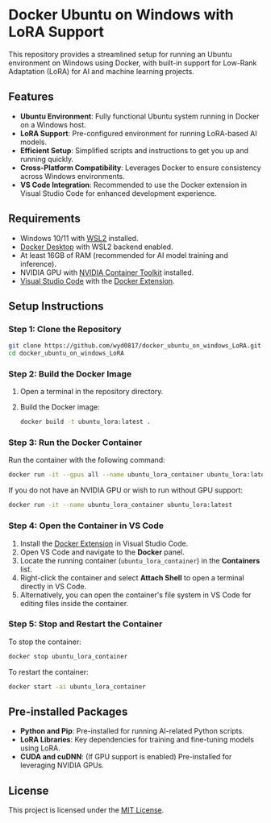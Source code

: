 # Docker Ubuntu on Windows with LoRA Support

This repository provides a streamlined setup for running an Ubuntu environment on Windows using Docker, with built-in support for Low-Rank Adaptation (LoRA) for AI and machine learning projects.

## Features

- **Ubuntu Environment**: Fully functional Ubuntu system running in Docker on a Windows host.
- **LoRA Support**: Pre-configured environment for running LoRA-based AI models.
- **Efficient Setup**: Simplified scripts and instructions to get you up and running quickly.
- **Cross-Platform Compatibility**: Leverages Docker to ensure consistency across Windows environments.
- **VS Code Integration**: Recommended to use the Docker extension in Visual Studio Code for enhanced development experience.

## Requirements

- Windows 10/11 with [WSL2](https://learn.microsoft.com/en-us/windows/wsl/install) installed.
- [Docker Desktop](https://www.docker.com/products/docker-desktop) with WSL2 backend enabled.
- At least 16GB of RAM (recommended for AI model training and inference).
- NVIDIA GPU with [NVIDIA Container Toolkit](https://docs.nvidia.com/datacenter/cloud-native/container-toolkit/install-guide.html) installed.
- [Visual Studio Code](https://code.visualstudio.com/) with the [Docker Extension](https://marketplace.visualstudio.com/items?itemName=ms-azuretools.vscode-docker).

## Setup Instructions

### Step 1: Clone the Repository

```bash
git clone https://github.com/wyd0817/docker_ubuntu_on_windows_LoRA.git
cd docker_ubuntu_on_windows_LoRA
```

### Step 2: Build the Docker Image

1. Open a terminal in the repository directory.
2. Build the Docker image:

   ```bash
   docker build -t ubuntu_lora:latest .
   ```

### Step 3: Run the Docker Container

Run the container with the following command:

```bash
docker run -it --gpus all --name ubuntu_lora_container ubuntu_lora:latest
```

If you do not have an NVIDIA GPU or wish to run without GPU support:

```bash
docker run -it --name ubuntu_lora_container ubuntu_lora:latest
```

### Step 4: Open the Container in VS Code

1. Install the [Docker Extension](https://marketplace.visualstudio.com/items?itemName=ms-azuretools.vscode-docker) in Visual Studio Code.
2. Open VS Code and navigate to the **Docker** panel.
3. Locate the running container (`ubuntu_lora_container`) in the **Containers** list.
4. Right-click the container and select **Attach Shell** to open a terminal directly in VS Code.
5. Alternatively, you can open the container's file system in VS Code for editing files inside the container.

### Step 5: Stop and Restart the Container

To stop the container:

```bash
docker stop ubuntu_lora_container
```

To restart the container:

```bash
docker start -ai ubuntu_lora_container
```

## Pre-installed Packages

- **Python and Pip**: Pre-installed for running AI-related Python scripts.
- **LoRA Libraries**: Key dependencies for training and fine-tuning models using LoRA.
- **CUDA and cuDNN**: (If GPU support is enabled) Pre-installed for leveraging NVIDIA GPUs.

## License

This project is licensed under the [MIT License](LICENSE).